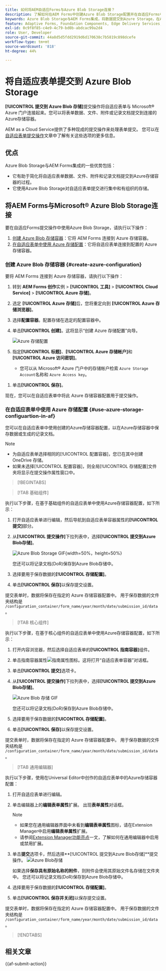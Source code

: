 ```yaml
---
title: 如何将AEM自适应Forms与Azure Blob Storage连接？
description: 了解如何在AEM Forms中创建Azure Blob Storage配置并在自适应Forms中使用它以实现高效数据存储。
keywords: Azure Blob Storage与AEM Forms集成，将数据提交到Azure Storage，在AEM Forms中创建Azure Storage配置，在自适应Forms中使用Azure Blob Storage提交操作
feature: Adaptive Forms, Foundation Components, Edge Delivery Services, Core Components
exl-id: 0c9f8f85-c4e9-4c79-bd0b-abdcac99a2d4
role: User, Developer
source-git-commit: 44a8d5d5fdd2919d6d170638c7b5819c898dcefe
workflow-type: tm+mt
source-wordcount: '818'
ht-degree: 44%

---
```


# 将自适应表单提交到 Azure Blob Storage

**[!UICONTROL 提交到 Azure Blob 存储]**&#x200B;提交操作将自适应表单与 Microsoft® Azure 门户连接起来。您可以将表单数据、文件、附件或记录文档提交到连接的Azure存储容器。

AEM as a Cloud Service提供了多种现成的提交操作来处理表单提交。 您可以在[自适应表单提交操作](/help/forms/aem-forms-submit-action.md)文章中了解有关这些选项的更多信息。

## 优点

Azure Blob Storage与AEM Forms集成的一些优势包括：

* 它有助于简化将自适应表单数据、文件、附件和记录文档提交到Azure存储容器的过程。
* 它使用Azure Blob Storage对自适应表单提交进行集中和有组织的存储。

## 将AEM Forms与Microsoft® Azure Blob Storage连接

要在自适应Forms提交操作中使用Azure Blob Storage，请执行以下操作：

1. [创建 Azure Blob 存储容器](#create-a-azure-blob-storage-container-create-azure-configuration)：它将 AEM Forms 连接到 Azure 存储容器。
2. [在自适应表单中使用 Azure 存储配置](#use-azure-storage-configuration-in-an-adaptive-form-use-azure-storage-configuartion-in-af)：它将自适应表单连接到配置的 Azure 存储容器。

### 创建 Azure Blob 存储容器 {#create-azure-configuration}

要将 AEM Forms 连接到 Azure 存储容器，请执行以下操作：

1. 转到 **AEM Forms 创作**&#x200B;实例 > **[!UICONTROL 工具]** > **[!UICONTROL Cloud Service]** > **[!UICONTROL Azure 存储]**。
1. 选定 **[!UICONTROL Azure 存储]**&#x200B;后，您将重定向到 **[!UICONTROL Azure 存储浏览器]**。
1. 选择&#x200B;**配置容器**。配置存储在选定的配置容器中。
1. 单击&#x200B;**[!UICONTROL 创建]**。这将显示“创建 Azure 存储配置”向导。

   ![Azure 存储配置](/help/forms/assets/azure-storage-configuration.png)

1. 指定&#x200B;**[!UICONTROL 标题]**、**[!UICONTROL Azure 存储帐户]**&#x200B;和 **[!UICONTROL Azure 访问密钥]**。

   * 您可以从 Microsoft® Azure 门户中的存储帐户检索 `Azure Storage Account`名称和 `Azure Access key`。
<!--

    >[!NOTE]
    >
    > The URL for **[!UICONTROL Azure Blob Endpoint]** is automatically appended to the textbox when a value is entered for **[!UICONTROL Azure Storage Account]**. You can update the Azure Blob End Point URL with your custom domain. Steps to update URL for **[!UICONTROL Azure Blob End Point]**:
    > 1. [Enable the AEM Advance Networking VPN support](https://experienceleague.adobe.com/docs/experience-manager-learn/cloud-service/networking/advanced-networking.html)
    > 1. [Enable dedicated egress IP link](https://experienceleague.adobe.com/docs/experience-manager-learn/cloud-service/networking/advanced-networking.html)
    > 1. [Map custom domain to azure blob storage](https://learn.microsoft.com/en-us/azure/storage/blobs/storage-custom-domain-name?tabs=azure-portal)
-->

1. 单击&#x200B;**[!UICONTROL 保存]**。

现在，您可以在自适应表单中将此 Azure 存储容器配置用于提交操作。

### 在自适应表单中使用 Azure 存储配置 {#use-azure-storage-configuartion-in-af}

您可以在自适应表单中使用创建的Azure存储容器配置，以在Azure存储容器中保存数据或生成的记录文档。

>[!NOTE]
>
> * 为自适应表单选择相同的[!UICONTROL 配置容器]，您已在其中创建 OneDrive 存储。
> * 如果未选择[!UICONTROL 配置容器]，则全局[!UICONTROL 存储配置]文件夹将显示在提交操作属性窗口中。

>[!BEGINTABS]

>[!TAB 基础组件]

执行以下步骤，在基于基础组件的自适应表单中使用Azure存储容器配置，如下所示：

1. 打开自适应表单进行编辑，然后导航到自适应表单容器属性的&#x200B;**[!UICONTROL 提交]**&#x200B;部分。
1. 从&#x200B;**[!UICONTROL 提交操作]**&#x200B;下拉列表中，选择&#x200B;**[!UICONTROL 提交到Azure Blob存储]**。

   ![Azure Blob Storage GIF](/help/forms/assets/submit-to-azure-blob-fc.png){width=50%，height=50%}

   您还可以将记录文档(DoR)保存到Azure Blob存储中。

1. 选择要用于保存数据的&#x200B;**[!UICONTROL 存储配置]**。
1. 单击&#x200B;**[!UICONTROL 保存]**&#x200B;以保存提交设置。

提交表单时，数据将保存在指定的 Azure 存储容器配置中。
用于保存数据的文件夹结构是 `/configuration_container/form_name/year/month/date/submission_id/data`。

>[!TAB 核心组件]

执行以下步骤，在基于核心组件的自适应表单中使用Azure存储容器配置，如下所示：

1. 打开内容浏览器，然后选择自适应表单的&#x200B;**[!UICONTROL 指南容器]**&#x200B;组件。
1. 单击指南容器属性![指南属性](/help/forms/assets/configure-icon.svg)图标。这将打开“自适应表单容器”对话框。
1. 单击&#x200B;**[!UICONTROL 提交]**&#x200B;选项卡。
1. 从&#x200B;**[!UICONTROL 提交操作]**&#x200B;下拉列表中，选择&#x200B;**[!UICONTROL 提交到Azure Blob存储]**。

   ![Azure Blob 存储 GIF](/help/forms/assets/azure-submit-video.gif)

   您还可以将记录文档(DoR)保存到Azure Blob存储中。

1. 选择要用于保存数据的&#x200B;**[!UICONTROL 存储配置]**。
1. 单击&#x200B;**[!UICONTROL 保存]**&#x200B;以保存提交设置。

提交表单时，数据将保存在指定的 Azure 存储容器配置中。
用于保存数据的文件夹结构是 `/configuration_container/form_name/year/month/date/submission_id/data`。

>[!TAB 通用编辑器]

执行以下步骤，使用在Universal Editor中创作的自适应表单中的Azure存储容器配置：

1. 打开自适应表单进行编辑。
1. 单击编辑器上的&#x200B;**编辑表单属性**扩展。
出现**表单属性**&#x200B;对话框。

   >[!NOTE]
   >
   > * 如果您在通用编辑器界面中未看到&#x200B;**编辑表单属性**&#x200B;图标，请在Extension Manager中启用&#x200B;**编辑表单属性**&#x200B;扩展。
   > * 请参阅[Extension Manager功能亮点](https://developer.adobe.com/uix/docs/extension-manager/feature-highlights/#enablingdisabling-extensions)一文，了解如何在通用编辑器中启用或禁用扩展。

1. 单击&#x200B;**提交**&#x200B;选项卡，然后选择&#x200B;**[!UICONTROL 提交到Azure Blob存储]**提交操作。
   ![Azure Blob存储](/help/forms/assets/azure-blob-storage-ue.png)

   如果选择&#x200B;**保存具有原始名称的附件**，则附件会使用其原始文件名存储在文件夹中。 您还可以将记录文档(DoR)保存到Azure Blob存储中。

1. 选择要用于保存数据的&#x200B;**[!UICONTROL 存储配置]**。
1. 单击&#x200B;**[!UICONTROL 保存并关闭]**&#x200B;以保存提交设置。

提交表单时，数据将保存在指定的 Azure 存储容器配置中。
用于保存数据的文件夹结构是 `/configuration_container/form_name/year/month/date/submission_id/data`。

>[!ENDTABS]

## 相关文章

{{af-submit-action}}
